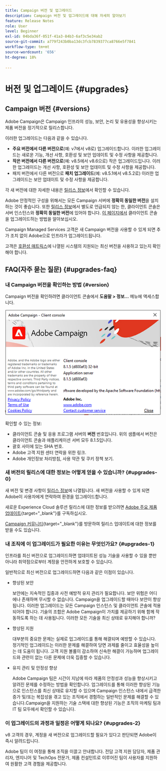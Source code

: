 ```yaml
---
title: Campaign 버전 및 업그레이드
description: Campaign 버전 및 업그레이드에 대해 자세히 알아보기
feature: Release Notes
role: User
level: Beginner
exl-id: 04bda36f-051f-41a3-84b3-6af3c5e34ab2
source-git-commit: a779f243b0ba13dc3fcb7839377ca8766e5f7841
workflow-type: tm+mt
source-wordcount: '656'
ht-degree: 18%

---
```


# 버전 및 업그레이드 {#upgrades}

## Campaign 버전 {#versions}

Adobe Campaign은 Campaign 인프라의 성능, 보안, 논리 및 유용성을 향상시키는 제품 버전을 정기적으로 릴리스합니다.

이러한 업그레이드는 다음과 같을 수 있습니다.

* **주요 버전에서 다른 버전으로**(예: v7에서 v8로) 업그레이드합니다. 이러한 업그레이드는 새로운 기능, 개선 사항, 호환성 및 보안 업데이트 및 수정 사항을 제공합니다.
* **작은 버전에서 다른 버전으로**(예: v8.5에서 v8.6으로) 작은 업그레이드입니다. 이러한 업그레이드는 개선 사항, 호환성 및 보안 업데이트 및 수정 사항을 제공합니다.
* 패치 버전에서 다른 버전으로 **패치 업그레이드**(예: v8.5.1에서 v8.5.2로) 이러한 업그레이드는 보안 업데이트 및 수정 사항을 제공합니다.

각 새 버전에 대한 자세한 내용은 [릴리스 정보](release-notes.md)에서 확인할 수 있습니다.

Adobe 안정적인 구성을 위해서는 모든 Campaign 서버에 **정확히 동일한 버전**&#x200B;을 설치하는 것이 좋습니다. 또한 [릴리스 정보](release-notes.md)에서 별도로 언급되지 않는 한, 클라이언트 콘솔은 서버 인스턴스와 **정확히 동일한 버전**&#x200B;에 있어야 합니다. [이 페이지에서](../start/connect.md#upgrade-ac-console) 클라이언트 콘솔을 업그레이드하는 방법을 알아보십시오.

Campaign Managed Services 고객은 새 Campaign 버전을 사용할 수 있게 되면 추가 조치 없이 Adobe으로 인프라가 업그레이드됩니다.

고객은 [호환성 매트릭스](compatibility-matrix.md)에 나열된 시스템의 지원되는 최신 버전을 사용하고 있는지 확인해야 합니다.


## FAQ(자주 묻는 질문) {#upgrades-faq}

### 내 Campaign 버전을 확인하는 방법 {#version}

Campaign 버전을 확인하려면 클라이언트 콘솔에서 **도움말 > 정보...** 메뉴에 액세스합니다.

![](assets/ac-version.png)

확인할 수 있는 정보:

* 클라이언트 콘솔 및 응용 프로그램 서버의 **버전** 번호입니다. 위의 샘플에서 버전은 클라이언트 콘솔과 애플리케이션 서버 모두 8.1.5입니다.
* 괄호 사이에 있는 SHA 번호.
* Adobe 고객 지원 센터 연락을 위한 링크.
* Adobe 개인정보 처리방침, 사용 약관 및 쿠키 정책 보기.

### 새 버전의 릴리스에 대한 정보는 어떻게 얻을 수 있습니까? {#upgrades-0}

새 버전 및 변경 사항이 [릴리스 정보](release-notes.md)에 나열됩니다. 새 버전을 사용할 수 있게 되면 Adobe이 사용자에게 연락하여 환경을 업그레이드합니다.

새로운 Experience Cloud 솔루션 릴리스에 대한 정보를 받으려면 [Adobe 주요 제품 업데이트](https://www.adobe.com/kr/subscription/priority-product-update.html){target="_blank"}를 구독하십시오.

[Campaign 커뮤니티](https://experienceleaguecommunities.adobe.com/t5/custom/page/page-id/Community-TopicsPage?style=all&amp;sort=date&amp;order=desc&amp;filters=adobe-campaign-classic-community&amp;topic=Campaign+v8){target="_blank"}를 방문하여 릴리스 업데이트에 대한 정보를 받을 수도 있습니다.


### 내 조직에 이 업그레이드가 필요한 이유는 무엇인가요? {#upgrades-1}

인프라를 최신 버전으로 업그레이드하면 업데이트된 성능 기술을 사용할 수 있을 뿐만 아니라 취약점으로부터 계정을 안전하게 보호할 수 있습니다.

일반적으로 최신 버전으로 업그레이드하면 다음과 같은 이점이 있습니다.

* 향상된 보안

  보안에는 지속적인 집중과 사전 예방적 유지 관리가 필요합니다. 보안 위험은 어디에나 존재하며 무시할 수 없습니다. Campaign을 업그레이드할 때마다 보안이 향상됩니다. 이러한 업그레이드는 모든 Campaign 인스턴스 및 클라이언트 콘솔에 적용되어야 합니다. 기술의 조합은 Adobe Campaign이 가치를 제공하기 위해 함께 작동하도록 하는 데 사용됩니다. 이러한 모든 기술을 최신 상태로 유지해야 합니까?

* 향상된 지원

  대부분의 중요한 문제는 실제로 업그레이드를 통해 해결되며 예방할 수 있습니다. 정기적인 업그레이드는 이러한 문제를 해결하여 당면 과제를 줄이고 효율성을 높이는 데 도움이 됩니다. 고객 지원 볼륨이 감소하여 신속한 해결이 가능하며 업그레이드와 관련이 없는 다른 문제에 더욱 집중할 수 있습니다.


* 유지 관리 및 안정성 향상

  Adobe Campaign 팀은 시간이 지남에 따라 제품의 안정성과 성능을 향상시키고 알려진 문제를 수정하는 방법을 확인합니다. 업그레이드를 통해 이러한 향상된 기능으로 인스턴스를 최신 상태로 유지할 수 있으며 Campaign 인스턴스 내에서 급격한 증가 및/또는 복잡성을 겪고 있는 조직에서 경험하는 일반적인 문제를 해결할 수 있습니다.Campaign을 지원하는 기술 스택에 대한 향상된 기능은 조직의 마케팅 팀과 IT 팀 모두에서 확인할 수 있습니다.


### 이 업그레이드의 과정과 일정은 어떻게 되나요? {#upgrades-2}

v8 고객의 경우, 계정을 새 버전으로 업그레이드할 필요가 있다고 판단되면 Adobe이 즉시 알려드립니다.

Adobe 팀이 이 여정을 통해 조직을 이끌고 안내합니다. 전담 고객 지원 담당자, 제품 관리자, 엔지니어 및 TechOps 전문가, 제품 컨설턴트로 이루어진 팀이 사용자를 지원하여 원활한 고객 경험을 제공합니다.
